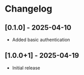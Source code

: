 # Changelog

## [0.1.0] - 2025-04-10
- Added basic authentication

## [1.0.0+1] - 2025-04-19
- Initial release
